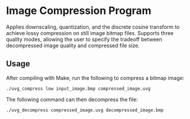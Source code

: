 # Image Compression Program

Applies downscaling, quantization, and the discrete cosine transform to achieve lossy compression on still image bitmap files.
Supports three quality modes, allowing the user to specify the tradeoff between decompressed image quality and compressed file size.

## Usage
After compiling with Make, run the following to compress a bitmap image:

    ./uvg_compress low input_image.bmp compressed_image.uvg

The following command can then decompress the file:

    ./uvg_decompress compressed_image.uvg decompressed_image.bmp